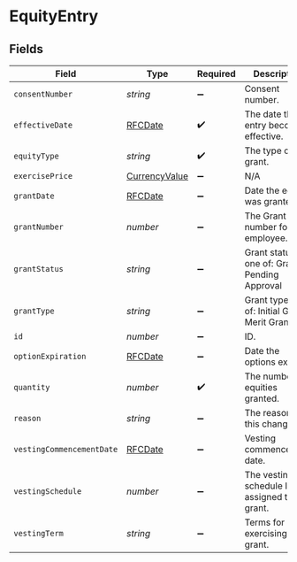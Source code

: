 # EquityEntry


## Fields

| Field                                                 | Type                                                  | Required                                              | Description                                           |
| ----------------------------------------------------- | ----------------------------------------------------- | ----------------------------------------------------- | ----------------------------------------------------- |
| `consentNumber`                                       | *string*                                              | :heavy_minus_sign:                                    | Consent number.                                       |
| `effectiveDate`                                       | [RFCDate](../../types/rfcdate.md)                     | :heavy_check_mark:                                    | The date this entry becomes effective.                |
| `equityType`                                          | *string*                                              | :heavy_check_mark:                                    | The type of the grant.                                |
| `exercisePrice`                                       | [CurrencyValue](../../models/shared/currencyvalue.md) | :heavy_minus_sign:                                    | N/A                                                   |
| `grantDate`                                           | [RFCDate](../../types/rfcdate.md)                     | :heavy_minus_sign:                                    | Date the equity was granted.                          |
| `grantNumber`                                         | *number*                                              | :heavy_minus_sign:                                    | The Grant number for employee.                        |
| `grantStatus`                                         | *string*                                              | :heavy_minus_sign:                                    | Grant status. one of: Granted, Pending Approval       |
| `grantType`                                           | *string*                                              | :heavy_minus_sign:                                    | Grant type. One of: Initial Grant, Merit Grant        |
| `id`                                                  | *number*                                              | :heavy_minus_sign:                                    | ID.                                                   |
| `optionExpiration`                                    | [RFCDate](../../types/rfcdate.md)                     | :heavy_minus_sign:                                    | Date the options expire.                              |
| `quantity`                                            | *number*                                              | :heavy_check_mark:                                    | The number of equities granted.                       |
| `reason`                                              | *string*                                              | :heavy_minus_sign:                                    | The reason for this change.                           |
| `vestingCommencementDate`                             | [RFCDate](../../types/rfcdate.md)                     | :heavy_minus_sign:                                    | Vesting commencement date.                            |
| `vestingSchedule`                                     | *number*                                              | :heavy_minus_sign:                                    | The vesting schedule ID assigned to this grant.       |
| `vestingTerm`                                         | *string*                                              | :heavy_minus_sign:                                    | Terms for exercising this grant.                      |
